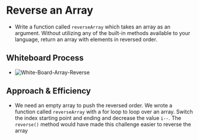 # Reverse an Array

 - Write a function called `reverseArray` which takes an array as an argument. Without utilizing any of the built-in methods available to your language, return an array with elements in reversed order.

## Whiteboard Process

 - ![White-Board-Array-Reverse](/array-reverse/array-reverse.png)

## Approach & Efficiency

  -  We need an empty array to push the reversed order. We wrote a function called `reverseArray` with a for loop to loop over an array.  Switch the index starting point and ending and decrease the value `i--`. The `reverse()` method would have made this challenge easier to reverse the array

